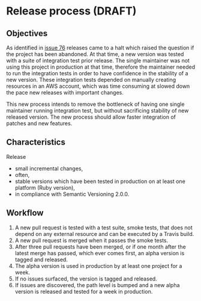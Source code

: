 # Release process (DRAFT)

## Objectives

As identified in [issue 76](https://github.com/active-elastic-job/active-elastic-job/issues/76) releases came to a halt which raised the question if the project has been abandoned.
At that time, a new version was tested with a suite of integration test prior release.
The single maintainer was not using this project in production at that time, therefore the maintainer needed to run the integration tests in order to have confidence in the stability of a new version. These integration tests depended on manually creating resources in an AWS account, which was time consuming at slowed down the pace new releases with important changes.

This new process intends to remove the bottleneck of having one single maintainer running integration test, but without sacrificing stability of new released version.
The new process should allow faster integration of patches and new features.

## Characteristics

Release
* small incremental changes,
* often,
* stable versions which have been tested in production on at least one platform (Ruby version),
* in compliance with Semantic Versioning 2.0.0.


## Workflow

1. A new pull request is tested with a test suite, smoke tests, that does not depend on any external resource and can be executed by a Travis build.
1. A new pull request is merged when it passes the smoke tests.
1. After three pull requests have been merged, or if one month after the latest merge has passed, which ever comes first, an alpha version is tagged and released.
1. The alpha version is used in production by at least one project for a week.
1. If no issues surfaced, the version is tagged and released.
1. If issues are discovered, the path level is bumped and a new alpha version is released and tested for a week in production.
